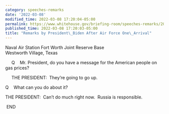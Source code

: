 ```yaml
---
category: speeches-remarks
date: '2022-03-08'
modified_time: 2022-03-08 17:20:04-05:00
permalink: https://www.whitehouse.gov/briefing-room/speeches-remarks/2022/03/08/remarks-by-president-biden-after-air-force-one-arrival-3/
published_time: 2022-03-08 17:20:03-05:00
title: "Remarks by President\_Biden After Air Force One\_Arrival"
---
```

 
Naval Air Station Fort Worth Joint Reserve Base  
Westworth Village, Texas

     Q    Mr. President, do you have a message for the American people
on gas prices?

     THE PRESIDENT:  They’re going to go up. 

Q    What can you do about it?

THE PRESIDENT:  Can’t do much right now.  Russia is responsible.

 END
